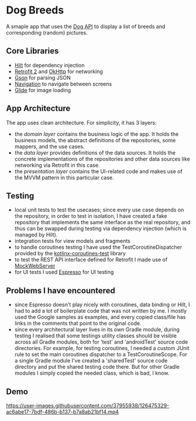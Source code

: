 # Dog Breeds

A smaple app that uses the [Dog API](https://dog.ceo/dog-api/documentation/) to display a list of breeds and corresponding (random) pictures.

## Core Libraries
*   [Hilt](https://dagger.dev/hilt/) for dependency injection
*   [Retrofit 2](https://github.com/square/retrofit) and [OkHttp](https://github.com/square/okhttp) for networking
*   [Gson](https://github.com/google/gson) for parsing JSON
*   [Navigation](https://developer.android.com/jetpack/compose/navigation) to navigate between screens
*   [Glide](https://github.com/bumptech/glide) for image loading

## App Architecture
The app uses clean architecture. For simplicity, it has 3 layers:
* the _domain layer_ contains the business logic of the app. It holds the business models, the abstract definitions of the repositories, some mappers, and the use cases.
* the _data layer_ provides definitions of the data sources. It holds the concrete implementations of the repositories and other data sources like networking via Retrofit in this case. 
* the _presentation layer_ contains the UI-related code and makes use of the MVVM pattern in this particular case.

## Testing
* local unit tests to test the usecases; since every use case depends on the repository, in order to test in isolation, I  have created a fake repository that implements the same interface as the real repository, and thus can be swapped during testing via dependency injection (which is managed by Hilt). 
* integration tests for view models and fragments
* to handle coroutines testing I have used the TestCoroutineDispatcher provided by the [kotlinx-coroutines-test](https://kotlin.github.io/kotlinx.coroutines/kotlinx-coroutines-test/index.html) library
* to test the REST API interface defined for Retrofit I made use of [MockWebServer](https://github.com/square/okhttp/tree/master/mockwebserver)
* for UI tests I used [Espresso](https://developer.android.com/training/testing/espresso) for UI testing

## Problems I have encountered
* since Espresso doesn't play nicely with coroutines, data binding or Hilt, I had to add a lot of boilerplate code that was not written by me. I mostly used the Google samples as examples, and every copied class/file has links in the comments that point to the original code.
* since every architectural layer lives in its own Gradle module, during testing I realised that some testings utility classes should be visible across all Gradle modules, both for 'test' and 'androidTest' source code directories. For example, for testing coroutines, I needed a custom JUnit rule to set the main coroutines dispatcher to a TestCoroutineScope. For a single Gradle module I've created a 'sharedTest' source code directory and put the shared testing code there. But for other Gradle modules I simply copied the needed class, which is bad, I know.

## Demo

https://user-images.githubusercontent.com/37955938/126475329-ac6abe17-7bdf-486b-b137-b7a8ab21bf14.mp4




